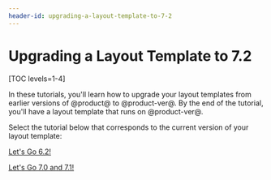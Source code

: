 ```yaml
---
header-id: upgrading-a-layout-template-to-7-2
---
```


# Upgrading a Layout Template to 7.2

[TOC levels=1-4]

In these tutorials, you'll learn how to upgrade your layout templates from 
earlier versions of @product@ to @product-ver@. By the end of the tutorial, 
you'll have a layout template that runs on @product-ver@. 

Select the tutorial below that corresponds to the current version of your layout 
template:

<a class="go-link btn btn-primary" href="/developer/tutorials/-/knowledge_base/7-2/t/upgrading-6-2-layout-templates-to-7-2">Let's Go 6.2!<span class="icon-circle-arrow-right"></span></a><br>

<a class="go-link btn btn-primary" href="/developer/tutorials/-/knowledge_base/7-2/t/upgrading-7-0-and-7-1-layout-templates-to-7-2">Let's Go 7.0 and 7.1!<span class="icon-circle-arrow-right"></span></a><br>
